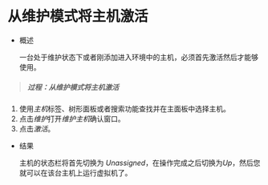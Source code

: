 # 从维护模式将主机激活

* 概述

  一台处于维护状态下或者刚添加进入环境中的主机，必须首先激活然后才能够使用。

> ##### 过程：从维护模式将主机激活

1. 使用*主机*标签、树形面板或者搜索功能查找并在主面板中选择主机。
1. 点击*维护*打开*维护主机*确认窗口。
1. 点击*激活*。

* 结果

  主机的状态栏将首先切换为 *Unassigned*，在操作完成之后切换为*Up*，然后您就可以在该台主机上运行虚拟机了。
